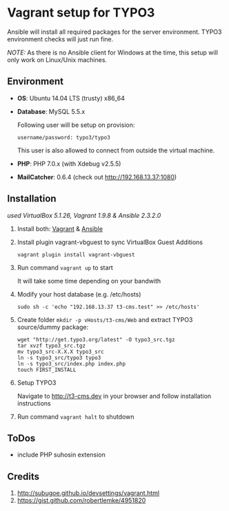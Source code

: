 Vagrant setup for TYPO3
================

Ansible will install all required packages for the server environment.
TYPO3 environment checks will just run fine.

*NOTE:* As there is no Ansible client for Windows at the time, this setup will only work on
Linux/Unix machines.

Environment
--------------
* __OS__: Ubuntu 14.04 LTS (trusty) x86_64

* __Database__: MySQL 5.5.x

   Following user will be setup on provision:
   ```
   username/password: typo3/typo3
   ```
   This user is also allowed to connect from outside the virtual machine.

* __PHP__: PHP 7.0.x (with Xdebug v2.5.5)

* __MailCatcher__: 0.6.4 (check out http://192.168.13.37:1080)

Installation
--------------
*used VirtualBox 5.1.26, Vagrant 1.9.8 & Ansible 2.3.2.0*

1. Install both: [Vagrant](https://www.vagrantup.com/downloads.html) & [Ansible](http://docs.ansible.com/intro_installation.html)

2. Install plugin vagrant-vbguest to sync VirtualBox Guest Additions

    ```
    vagrant plugin install vagrant-vbguest
    ```

3. Run command `vagrant up` to start

    It will take some time depending on your bandwith

4. Modify your host database (e.g. /etc/hosts)

    ```
    sudo sh -c 'echo "192.168.13.37 t3-cms.test" >> /etc/hosts'
    ```

5. Create folder `mkdir -p vHosts/t3-cms/Web` and extract TYPO3 source/dummy package:

    ```
    wget "http://get.typo3.org/latest" -O typo3_src.tgz
    tar xvzf typo3_src.tgz
    mv typo3_src-X.X.X typo3_src
    ln -s typo3_src/typo3 typo3
    ln -s typo3_src/index.php index.php
    touch FIRST_INSTALL
    ```

6. Setup TYPO3

     Navigate to http://t3-cms.dev in your browser and follow installation instructions

7. Run command `vagrant halt` to shutdown

ToDos
--------------
* include PHP suhosin extension

Credits
--------------
1. http://subugoe.github.io/devsettings/vagrant.html
2. https://gist.github.com/robertlemke/4951820
